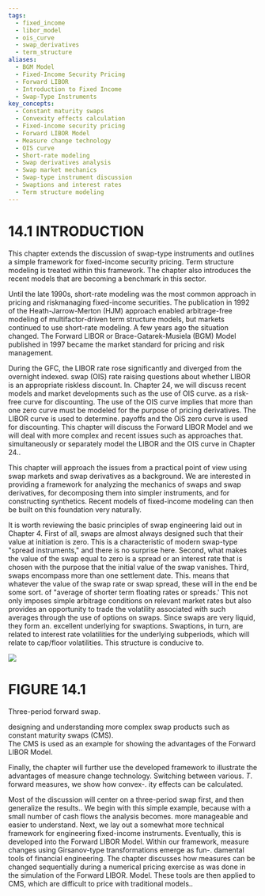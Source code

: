 ```yaml
---
tags:
  - fixed_income
  - libor_model
  - ois_curve
  - swap_derivatives
  - term_structure
aliases:
  - BGM Model
  - Fixed-Income Security Pricing
  - Forward LIBOR
  - Introduction to Fixed Income
  - Swap-Type Instruments
key_concepts:
  - Constant maturity swaps
  - Convexity effects calculation
  - Fixed-income security pricing
  - Forward LIBOR Model
  - Measure change technology
  - OIS curve
  - Short-rate modeling
  - Swap derivatives analysis
  - Swap market mechanics
  - Swap-type instrument discussion
  - Swaptions and interest rates
  - Term structure modeling
---
```


# 14.1 INTRODUCTION  

This chapter extends the discussion of swap-type instruments and outlines a simple framework for fixed-income security pricing. Term structure modeling is treated within this framework. The chapter also introduces the recent models that are becoming a benchmark in this sector.  

Until the late 1990s, short-rate modeling was the most common approach in pricing and riskmanaging fixed-income securities. The publication in 1992 of the Heath-Jarrow-Merton (HJM) approach enabled arbitrage-free modeling of multifactor-driven term structure models, but markets continued to use short-rate modeling. A few years ago the situation changed. The Forward LIBOR or Brace-Gatarek-Musiela (BGM) Model published in 1997 became the market standard for pricing and risk management.  

During the GFC, the LIBOR rate rose significantly and diverged from the overnight indexed. swap (OIS) rate raising questions about whether LIBOR is an appropriate riskless discount. In. Chapter 24, we will discuss recent models and market developments such as the use of OIS curve. as a risk-free curve for discounting. The use of the OIS curve implies that more than one zero curve must be modeled for the purpose of pricing derivatives. The LIBOR curve is used to determine. payoffs and the OiS zero curve is used for discounting. This chapter will discuss the Forward LIBOR Model and we will deal with more complex and recent issues such as approaches that. simultaneously or separately model the LIBOR and the OIS curve in Chapter 24..  

This chapter will approach the issues from a practical point of view using swap markets and swap derivatives as a background. We are interested in providing a framework for analyzing the mechanics of swaps and swap derivatives, for decomposing them into simpler instruments, and for constructing synthetics. Recent models of fixed-income modeling can then be built on this foundation very naturally.  

It is worth reviewing the basic principles of swap engineering laid out in Chapter 4. First of all, swaps are almost always designed such that their value at initiation is zero. This is a characteristic of modern swap-type "spread instruments," and there is no surprise here. Second, what makes the value of the swap equal to zero is a spread or an interest rate that is chosen with the purpose that the initial value of the swap vanishes. Third, swaps encompass more than one settlement date. This. means that whatever the value of the swap rate or swap spread, these will in the end be some sort. of "average of shorter term floating rates or spreads.' This not only imposes simple arbitrage conditions on relevant market rates but also provides an opportunity to trade the volatility associated with such averages through the use of options on swaps. Since swaps are very liquid, they form an. excellent underlying for swaptions. Swaptions, in turn, are related to interest rate volatilities for the underlying subperiods, which will relate to cap/floor volatilities. This structure is conducive to.  

![](7d81e4d7f074049638074f247b4cf292440bc92dbfc7667726fb1adb5549616c.jpg)  

# FIGURE 14.1  

Three-period forward swap.  

designing and understanding more complex swap products such as constant maturity swaps (CMS).   
The CMS is used as an example for showing the advantages of the Forward LIBOR Model.  

Finally, the chapter will further use the developed framework to illustrate the advantages of measure change technology. Switching between various. $T.$ forward measures, we show how convex-. ity effects can be calculated.  

Most of the discussion will center on a three-period swap first, and then generalize the results.. We begin with this simple example, because with a small number of cash flows the analysis becomes. more manageable and easier to understand. Next, we lay out a somewhat more technical framework for engineering fixed-income instruments. Eventually, this is developed into the Forward LIBOR Model. Within our framework, measure changes using Girsanov-type transformations emerge as fun-. damental tools of financial engineering. The chapter discusses how measures can be changed sequentially during a numerical pricing exercise as was done in the simulation of the Forward LIBOR. Model. These tools are then applied to CMS, which are difficult to price with traditional models..  
